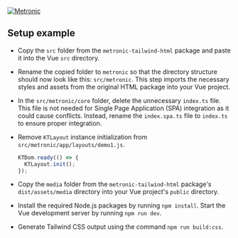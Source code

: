 <p>
	<a href="https://keenthemes.com/metronic">
		<img src="https://keenthemes.com/static/metronic/tailwind/docs/dist/assets/media/app/default-logo.svg" alt="Metronic"/>
	</a>
</p>

## Setup example

- Copy the `src` folder from the `metronic-tailwind-html` package and paste it into the Vue `src` directory.

- Rename the copied folder to `metronic` so that the directory structure should now look like this: `src/metronic`. This step imports the necessary styles and assets from the original HTML package into your Vue project.

- In the `src/metronic/core` folder, delete the unnecessary `index.ts` file. This file is not needed for Single Page Application (SPA) integration as it could cause conflicts. Instead, rename the `index.spa.ts` file to `index.ts` to ensure proper integration.

- Remove `KTLayout` instance initialization from `src/metronic/app/layouts/demo1.js`.

  ```javascript
  KTDom.ready(() => {
  	KTLayout.init();
  });
  ```

- Copy the `media` folder from the `metronic-tailwind-html` package's `dist/assets/media` directory into your Vue project's `public` directory.

- Install the required Node.js packages by running `npm install`. Start the Vue development server by running `npm run dev`.

- Generate Tailwind CSS output using the command `npm run build:css`.
